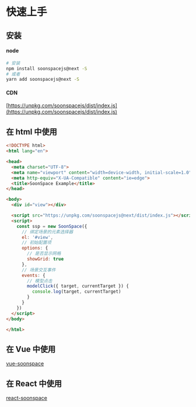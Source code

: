 # 快速上手

## 安装

#### node
```bash
# 安装
npm install soonspacejs@next -S
# 或者
yarn add soonspacejs@next -S
```
#### CDN
[https://unpkg.com/soonspacejs/dist/index.js](https://unpkg.com/soonspacejs/dist/index.js)

## 在 html 中使用
```html
<!DOCTYPE html>
<html lang="en">

<head>
  <meta charset="UTF-8">
  <meta name="viewport" content="width=device-width, initial-scale=1.0">
  <meta http-equiv="X-UA-Compatible" content="ie=edge">
  <title>SoonSpace Example</title>
</head>

<body>
  <div id="view"></div>

  <script src="https://unpkg.com/soonspacejs@next/dist/index.js"></script>
  <script>
    const ssp = new SoonSpace({
      // 绑定场景的元素选择器
      el: '#view',
      // 初始配置项
      options: {
        // 是否显示网格
        showGrid: true
      },
      // 场景交互事件
      events: {
        // 模型点击
        modelClick({ target, currentTarget }) {
          console.log(target, currentTarget)
        }
      }
    })
  </script>
</body>

</html>
```

## 在 Vue 中使用
[vue-soonspace](../plugin/vue-soonspace.html)

## 在 React 中使用
[react-soonspace](../plugin/react-soonspace.html)

  